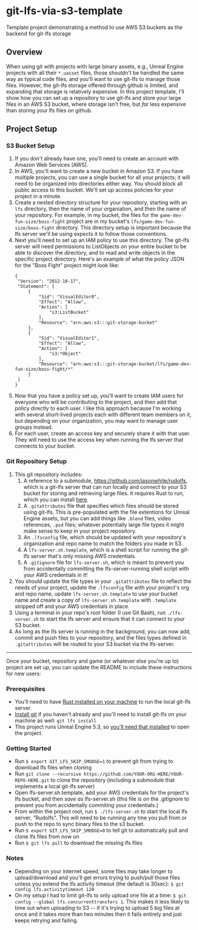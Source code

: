 # git-lfs-via-s3-template
Template project demonstrating a method to use AWS S3 buckets as the backend for git-lfs storage

## Overview
When using git with projects with large binary assets, e.g., Unreal Engine projects with all their `*.uasset` files, those shouldn't be handled the same way as typical code files, and you'll want to use git-lfs to manage those files. However, the git-lfs storage offered through github is limited, and expanding that storage is relatively expensive. In this project template, I'll show how you can set up a repository to use git-lfs and store your large files in an AWS S3 bucket, where storage isn't free, but _far_ less expensive than storing your lfs files on github.

## Project Setup
### S3 Bucket Setup
1. If you don't already have one, you'll need to create an account with Amazon Web Services (AWS).
2. In AWS, you'll want to create a new bucket in Amazon S3. If you have multiple projects, you can use a single bucket for all your projects; it will need to be organized into directories either way. You should block all public access to this bucket. We'll set up access policies for your project in a minute.
3. Create a nested directory structure for your repository, starting with an `lfs` directory, then the name of your organiation, and then the name of your repository. For example, in my bucket, the files for the `game-dev-fun-size/boss-fight` project are in my bucket's `lfs/game-dev-fun-size/boss-fight` directory. This directory setup is important because the lfs server we'll be using expects it to follow those conventions.
4. Next you'll need to set up an IAM policy to use this directory. The git-lfs server will need permissions to ListObjects on your entire bucket to be able to discover the directory, and to read and write objects in the specific project directory. Here's an example of what the policy JSON for the "Boss Fight" project might look like:
   ```
   {
    "Version": "2012-10-17",
    "Statement": [
        {
            "Sid": "VisualEditor0",
            "Effect": "Allow",
            "Action": [
                "s3:ListBucket"
            ],
            "Resource": "arn:aws:s3:::git-storage-bucket"
        },
        {
            "Sid": "VisualEditor1",
            "Effect": "Allow",
            "Action": [
                "s3:*Object"
            ],
            "Resource": "arn:aws:s3:::git-storage-bucket/lfs/game-dev-fun-size/boss-fight/*"
        }
    ]
   }
   ```
5. Now that you have a policy set up, you'll want to create IAM users for everyone who will be contributing to the project, and then add that policy directly to each user. I like this approach because I'm working with several short-lived projects each with different team members on it, but depending on your organization, you may want to manage user groups instead.
6. For each user, create an access key and securely share it with that user. They will need to use the access key when running the lfs server that connects to your bucket.
### Git Repository Setup
1. This git repository includes:
    1. A reference to a submodule, https://github.com/jasonwhite/rudolfs, which is a git-lfs server that can run locally and connect to your S3 bucket for storing and retrieving large files. It requires Rust to run, which you can install [here](https://www.rust-lang.org/tools/install).
    2. A `.gitattributes` file that specifies which files should be stored using git-lfs. This is pre-populated with the file extentions for Unreal Engine assets, but you can add things like `.blend` files, video references, `.psd` files; whatever potentially large file types it might make sense to keep in your project repository.
    3. An `.lfsconfig` file, which should be updated with your repository's organization and repo name to match the folders you made in S3.
    4. A `lfs-server.sh.template`, which is a shell script for running the gif-lfs server that's only missing AWS credentials.
    5. A `.gitignore` file for `lfs-server.sh`, which is meant to prevent you from accidentally committing the lfs-server-running shell script with your AWS credentials in it!
2. You should update the file types in your `.gitattributes` file to reflect the needs of your project, update the `.lfsconfig` file with your project's org and repo name, update `lfs-server.sh.template` to use your bucket name and create a copy of `lfs-server.sh.template` with `.template` stripped off and your AWS credentials in place.
3. Using a terminal in your repo's root folder (I use Git Bash), run `./lfs-server.sh` to start the lfs server and ensure that it can connect to your S3 bucket.
4. As long as the lfs server is running in the background, you can now add, commit and push files to your repository, and the files types defined in `.gitattributes` will be routed to your S3 bucket via the lfs-server.

***
Once your bucket, repository and game (or whatever else you're up to) project are set up, you can update the README to include these instructions for new users:

### Prerequisites
- You'll need to have [Rust installed on your machine](https://www.rust-lang.org/tools/install) to run the local git-lfs server.
- [Install git](https://git-scm.com/downloads) if you haven't already and you'll need to install git-lfs on your machine as well: `git lfs install`
- This project runs Unreal Engine 5.3, so [you'll need that installed](https://www.unrealengine.com/en-US/download) to open the project.

### Getting Started
- Run `$ export GIT_LFS_SKIP_SMUDGE=1` to prevent git from trying to download lfs files when cloning
- Run `git clone --recursive https://github.com/YOUR-ORG-HERE/YOUR-REPO-HERE.git` to clone the repository (including a submodule that implements a local git-lfs server)
- Open lfs-server.sh.template, add your AWS credentials for the project's lfs bucket, and then *save as* lfs-server.sh (this file is on the .gitignore to prevent you from accidentally commiting your credentials.)
- From within the project root, run `$ ./lfs-server.sh` to start the local lfs server, "Rudolfs". This will need to be running any tme you pull from or push to the repo to sync binary files to the s3 bucket.
- Run `$ export GIT_LFS_SKIP_SMUDGE=0` to tell git to automatically pull and clone lfs files from now on
- Run `$ git lfs pull` to download the missing lfs files

### Notes
- Depending on your internet speed, some files may take longer to upload/download and you'll get errors trying to push/pull those files unless you extend the lfs activity timeout (the default is 30sec): `$ git config lfs.activitytimeout 120`
- On my setup I had to limit git-lfs to only upload one file at a time: `$ git config --global lfs.concurrenttransfers 1`. This makes it less likely to time out when uploading to S3 -- if it's trying to upload 5 big files at once and it takes more than two minutes then it fails entirely and just keeps retrying and failing.
  
